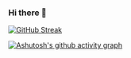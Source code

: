### Hi there 👋
<!-- [![Top Langs](https://github-readme-stats.vercel.app/api/top-langs/?username=sleeplch&layout=compact)](https://github.com/anuraghazra/github-readme-stats) -->

<!-- [![Anurag's GitHub stats](https://github-readme-stats.vercel.app/api?username=sleeplch)](https://github.com/anuraghazra/github-readme-stats) -->

[![GitHub Streak](https://streak-stats.demolab.com/?user=sleeplch)](https://git.io/streak-stats)

<!-- <div align="center"> <img height="137px" src="https://github-readme-stats.vercel.app/api?username=sleeplch&hide_title=true&hide_border=true&show_icons=trueline_height=21&text_color=000&icon_color=000&bg_color=0,ea6161,ffc64d,fffc4d,52fa5a&theme=graywhite" /> </div> -->


[![Ashutosh's github activity graph](https://github-readme-activity-graph.cyclic.app/graph?username=sleeplch)](https://github.com/ashutosh00710/github-readme-activity-graph)



<!--
**sleeplch/sleeplch** is a ✨ _special_ ✨ repository because its `README.md` (this file) appears on your GitHub profile.
Here are some ideas to get you started:

- 🔭 I’m currently working on ...
- 🌱 I’m currently learning ...
- 👯 I’m looking to collaborate on ...
- 🤔 I’m looking for help with ...
- 💬 Ask me about ...
- 📫 How to reach me: ...
- 😄 Pronouns: ...
- ⚡ Fun fact: ...
-->
